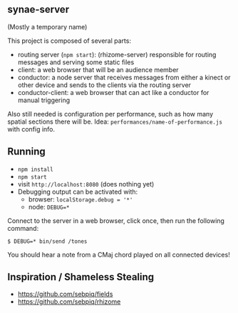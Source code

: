 
synae-server
------------

(Mostly a temporary name)

This project is composed of several parts:

- routing server (`npm start`): (rhizome-server) responsible for routing messages and serving some static files
- client: a web browser that will be an audience member
- conductor: a node server that receives messages from either a kinect or other device and sends to the clients via the routing server
- conductor-client: a web browser that can act like a conductor for manual triggering

Also still needed is configuration per performance, such as how many spatial sections there will be. Idea: `performances/name-of-performance.js` with config info.

Running
-------

- `npm install`
- `npm start`
- visit `http://localhost:8080` (does nothing yet)
- Debugging output can be activated with:
  - browser: `localStorage.debug = '*'`
  - node: `DEBUG=*`

Connect to the server in a web browser, click once, then run the following command:

```
$ DEBUG=* bin/send /tones
```

You should hear a note from a CMaj chord played on all connected devices!

Inspiration / Shameless Stealing
--------------------------------

- https://github.com/sebpiq/fields
- https://github.com/sebpiq/rhizome
